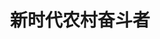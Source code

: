 ---
title: 新时代农村奋斗者

description: ""
# 1. To ensure Netlify triggers a build on our exampleSite instance, we need to change a file in the exampleSite directory.
theme_version: '2.8.2'
cascade:
  featured_image: 'https://wx4.sinaimg.cn/mw690/008f5WDyly1hl2t61zs5dj31910po4qp.jpg'
---